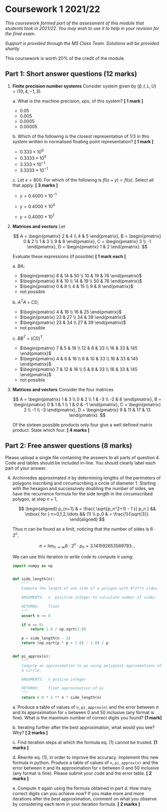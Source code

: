 # Coursework 1 2021/22

*This coursework formed part of the assessment of this module that students took in 2021/22. You may wish to use it to help in your revision for the final exam.*

*Support is provided through the MS Class Team. Solutions will be provided shortly*

This coursework is worth 20% of the credit of the module.

## Part 1: Short answer questions (12 marks)

1.  **Finite precision number systems** Consider system given by $(\beta, t, L, U) = (10, 4, -1, 3)$.

    a.  What is the machine precision, $eps$, of this system? **\[ 1 mark \]**

       -   $0.05$
       -   $0.005$
       -   $0.0005$
       -   $0.00005$

    b.  Which of the following is the closest representation of $1/3$ in this system written in normalised floating point representation? **\[ 1 mark \]**

       -   $0.333 \times 10^{0}$
       -   $0.3333 \times 10^{0}$
       -   $3.333 \times 10^{-1}$
       -   $3.3333 \times 10^{-1}$

    c.  Let $x=800$. For which of the following is $fl(x + y) = fl(x)$. Select all that apply. **\[ 3 marks \]**

       -   $y = 0.4000 \times 10^{-1}$

       -   $y = 0.4000 \times 10^{0}$

       -   $y = 0.4000 \times 10^{1}$

2.  **Matrices and vectors** Let

    $$
    A = \begin{pmatrix} 2 & 4 \\ 4 & 5 \end{pmatrix},
    B = \begin{pmatrix} 0 & 2 \\ 1 & 3 \\ 9 & 8 \end{pmatrix},
    C = \begin{pmatrix} 3 \\ -1 \end{pmatrix},
    D = \begin{pmatrix} 1 & 2 \end{pmatrix}.
    $$

    Evaluate these expressions (if possible) **\[ 1 mark each \]**

    a.  $B A$;

       -   $\begin{pmatrix} 8 & 14 & 50 \\ 10 & 19 & 76 \end{pmatrix}$
       -   $\begin{pmatrix} 8 & 10 \\ 14 & 19 \\ 50 & 76 \end{pmatrix}$
       -   $\begin{pmatrix} 0 & 8 \\ 4 & 15 \\ 9 & 8 \end{pmatrix}$
       -   not possible

    b.  $A^T A + C D$;

       -   $\begin{pmatrix} 4 & 16 \\ 16 & 25 \end{pmatrix}$
       -   $\begin{pmatrix} 23 & 27 \\ 34 & 39 \end{pmatrix}$
       -   $\begin{pmatrix} 23 & 34 \\ 27 & 39 \end{pmatrix}$
       -   not possible

    c.  $B B^T + (C D)^T$.

       -   $\begin{pmatrix} 7 & 5 & 16 \\ 12 & 8 & 33 \\ 16 & 33 & 145 \end{pmatrix}$
       -   $\begin{pmatrix} 4 & 6 & 16 \\ 6 & 10 & 33 \\ 16 & 33 & 145 \end{pmatrix}$
       -   $\begin{pmatrix} 7 & 12 & 16 \\ 5 & 8 & 33 \\ 16 & 33 & 145 \end{pmatrix}$
       -   not possible

3.  **Matrices and vectors** Consider the four matrices

    $$
    A = \begin{pmatrix} 1 & 3 \\ 0 & 2 \\ 1 & -3 \\ -2 & 8 \end{pmatrix},
    B = \begin{pmatrix} 0 & 1 & 1 \\ 1 & 0 & -1 \end{pmatrix},
    C = \begin{pmatrix} 2 \\ -1 \\ -3 \end{pmatrix},
    D = \begin{pmatrix} 9 & 11 & 17 & 13 \end{pmatrix}.
    $$

	Of the sixteen possible products only four give a well defined matrix product. State which four. **\[ 4 marks \]**

## Part 2: Free answer questions (8 marks)

Please upload a single file containing the answers to all parts of question 4. Code and tables should be included in-line. You should clearly label each part of your answer.

4.  Archimedes approximated $\pi$ by determining lengths of the perimeters of polygons inscribing and circumscribing a circle of diameter 1. Starting with the hexagon and successively doubling the number of sides, we have the recurrence formula for the side length in the circumscribed polygon, at step $n+1$,

     $$
        \begin{aligned}
        p_{n+1} & = \frac{ \sqrt{p_n^2+1} - 1 }{ p_n } && \mbox{ for } n=0,1,2,\ldots
		&& (1) \\
     p_0 & = \frac{1}{\sqrt{3}}.
     \end{aligned}
    $$

	Thus $\pi$ can be found as a limit, noticing that the number of sides is $6 \cdot 2^n$,

	$$
      \pi = \lim_{n \to \infty} 6 \cdot 2^n \cdot p_n = 3.141592653589793\ldots
    $$

    We can use this iteration to write code to compute $\pi$ using:

    ``` python
    import numpy as np


    def side_length(n):
        """
        Compute the length of one side of a polygon with 6*2**n sides.

        ARGUMENTS:  n  positive integer to calculate number of sides.

        RETURNS:    float
        """
        assert n >= 0

        if n == 0:
            return 1.0 / np.sqrt(3.0)

        p = side_length(n - 1)
        return (np.sqrt(p * p + 1.0) - 1.0) / p


    def pi_approx(n):
        """
        Compute an approximation to pi using polygonal approxmations of
        a circle.

        ARGUMENTS:  n postive integer

        RETURNS:    float approximation of pi
        """
        return 6.0 * 2 ** n * side_length(n)
    ```

    a.  Produce a table of values of `n`, `pi_approx(n)` and the error between $\pi$ and its approximation for `n` between 0 and 50 inclusive (any format is fine). What is the maximum number of correct digits you found? **\[1 mark\]**

    b.  Iterating further after the best approximation, what would you see? Why? **\[ 2 marks \]**

    c.  Find iteration steps at which the formula eq. (1) cannot be trusted. **\[1 marks \]**

    d.  Rewrite eq. (1), in order to improve the accuracy. Implement this new formula in python. Produce a table of values of `n`, `pi_approx(n)` and the error between $\pi$ and its approximation for `n` between 0 and 50 inclusive (any format is fine). Please submit your code and the error table. **\[ 2 marks \]**

    e.  Compute $\pi$ again using the formula obtained in part d. How many correct digits can you achieve now? If you make more and more iterations after the best approximation, comment on what you observe by considering each term in your iteration formula. **\[ 2 marks \]**
